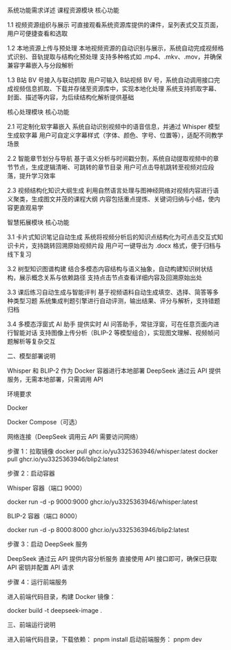 系统功能需求详述
课程资源模块
核心功能

1.1 视频资源组织与展示
可直接观看系统资源库提供的课件，呈列表式交互页面，用户可便捷查看和选取

1.2 本地资源上传与预处理
本地视频资源的自动识别与展示，系统自动完成视频格式识别、音轨提取与结构化预处理
支持多种格式如 .mp4、.mkv、.mov，并确保兼容字幕嵌入与分段解析

1.3 B站 BV 号接入与联动抓取
用户可输入 B站视频 BV 号，系统自动调用接口完成视频信息抓取、下载并存储至资源库中，实现本地化处理
系统支持抓取字幕、封面、描述等内容，为后续结构化解析提供基础

核心处理模块
核心功能

2.1 可定制化软字幕嵌入
系统自动识别视频中的语音信息，并通过 Whisper 模型生成软字幕
用户可自定义字幕样式（字体、颜色、字号、位置等），适配不同教学场景

2.2 智能章节划分与导航
基于语义分析与时间戳分割，系统自动提取视频中的章节节点，生成逻辑清晰、可跳转的章节目录
用户可点击导航跳转至视频对应段落，提升学习效率

2.3 视频结构化知识大纲生成
利用自然语言处理与图神经网络对视频内容进行语义聚类，生成图文并茂的课程大纲
内容包括重点提炼、关键词归纳与小结，使内容更直观易学

智慧拓展模块
核心功能

3.1 卡片式知识笔记自动生成
系统将视频分析后的知识点结构化为可点击交互式知识卡片，支持跳转回溯原始视频片段
用户可一键导出为 .docx 格式，便于归档与线下复习

3.2 树型知识图谱构建
结合多模态内容结构与语义抽象，自动构建知识树状结构，展示概念关系与依赖路径
支持点击节点查看详细内容及回溯原始出处

3.3 课后练习自动生成与智能评判
基于视频语料自动生成填空、选择、简答等多种类型习题
系统集成判题引擎进行自动评测，输出结果、评分与解析，支持错题归档

3.4 多模态浮窗式 AI 助手
提供实时 AI 问答助手，常驻浮窗，可在任意页面内进行智能对话
支持图像上传分析（BLIP-2 等模型组合），实现图文理解、视频帧问题解析等复杂交互

二、模型部署说明

Whisper 和 BLIP-2 作为 Docker 容器进行本地部署
DeepSeek 通过云 API 提供服务，无需本地部署，只需调用 API

环境要求

Docker

Docker Compose（可选）

网络连接（DeepSeek 调用云 API 需要访问网络）

步骤 1：拉取镜像
docker pull ghcr.io/yu3325363946/whisper:latest
docker pull ghcr.io/yu3325363946/blip2:latest

步骤 2：启动容器

Whisper 容器（端口 9000）

docker run -d -p 9000:9000 ghcr.io/yu3325363946/whisper:latest


BLIP-2 容器（端口 8000）

docker run -d -p 8000:8000 ghcr.io/yu3325363946/blip2:latest

步骤 3：启动 DeepSeek 服务

DeepSeek 通过云 API 提供内容分析服务
直接使用 API 接口即可，确保已获取 API 密钥并配置 API 请求

步骤 4：运行前端服务

进入前端代码目录，构建 Docker 镜像：

docker build -t deepseek-image .

三、前端运行说明

进入前端代码目录，下载依赖：
pnpm install
启动前端服务：
pnpm dev

